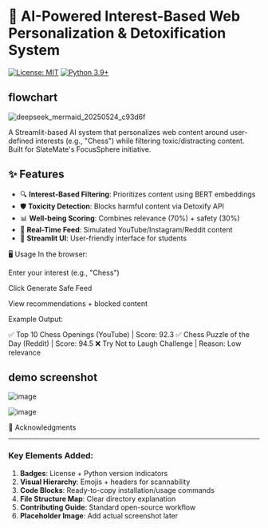 # 🚀 AI-Powered Interest-Based Web Personalization & Detoxification System

[![License: MIT](https://img.shields.io/badge/License-MIT-yellow.svg)](https://opensource.org/licenses/MIT)
[![Python 3.9+](https://img.shields.io/badge/Python-3.9%2B-blue.svg)](https://www.python.org/)


## flowchart


![deepseek_mermaid_20250524_c93d6f](https://github.com/user-attachments/assets/eefb7d4c-3d9b-42d7-9a1c-c49714b18582)


A Streamlit-based AI system that personalizes web content around user-defined interests (e.g., "Chess") while filtering toxic/distracting content. Built for SlateMate's FocusSphere initiative.


## ✨ Features
- 🔍 **Interest-Based Filtering**: Prioritizes content using BERT embeddings
- 🛡️ **Toxicity Detection**: Blocks harmful content via Detoxify API
- 📊 **Well-being Scoring**: Combines relevance (70%) + safety (30%)
- 🎯 **Real-Time Feed**: Simulated YouTube/Instagram/Reddit content
- 📱 **Streamlit UI**: User-friendly interface for students

🖥️ Usage
In the browser:

Enter your interest (e.g., "Chess")

Click Generate Safe Feed

View recommendations + blocked content

Example Output:

✅ Top 10 Chess Openings (YouTube) | Score: 92.3
✅ Chess Puzzle of the Day (Reddit) | Score: 94.5
❌ Try Not to Laugh Challenge | Reason: Low relevance


## demo screenshot
![image](https://github.com/user-attachments/assets/4e2d5bff-faf7-44be-8b6a-f878c8bc5f37)


![image](https://github.com/user-attachments/assets/c2a27b3a-ee5d-4fd8-95d0-be12f8e6609c)



🙏 Acknowledgments

---

### Key Elements Added:
1. **Badges**: License + Python version indicators
2. **Visual Hierarchy**: Emojis + headers for scannability
3. **Code Blocks**: Ready-to-copy installation/usage commands
4. **File Structure Map**: Clear directory explanation
5. **Contributing Guide**: Standard open-source workflow
6. **Placeholder Image**: Add actual screenshot later

